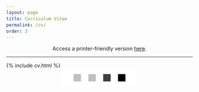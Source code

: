 ```yaml
---
layout: page
title: Curriculum Vitae
permalink: /cv/
order: 3
---
```


<div style="text-align: center">
Access a printer-friendly version <a href="/cv/printer_friendly/">here</a>.
</div>
<hr/>
{% include cv.html %}

<div style="text-align: center">
<img src="/images/Bars.gif" style="width: 200px; height: 50px; margin: auto;"/>
</div>
